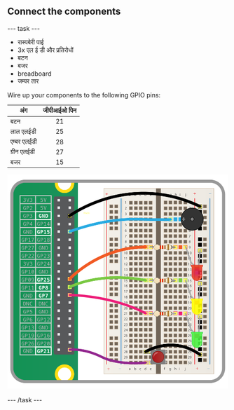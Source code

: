 ## Connect the components

\--- task \---

- रास्पबेरी पाई
- 3x एल ई डी और प्रतिरोधों
- बटन
- बजर
- breadboard
- जम्पर तार

Wire up your components to the following GPIO pins:

| अंग         | जीपीआईओ पिन |
| ----------- |:-----------:|
| बटन         |     21      |
| लाल एलईडी   |     25      |
| एम्बर एलईडी |     28      |
| ग्रीन एलईडी |     27      |
| बजर         |     15      |

![wiring diagram](images/wiring.png)

\--- /task \---